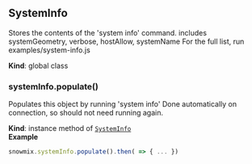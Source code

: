 <a name="SystemInfo"></a>

## SystemInfo
Stores the contents of the 'system info' command.
includes systemGeometry, verbose, hostAllow, systemName
For the full list, run examples/system-info.js

**Kind**: global class  
<a name="SystemInfo+populate"></a>

### systemInfo.populate()
Populates this object by running 'system info'
Done automatically on connection, so should not need running again.

**Kind**: instance method of <code>[SystemInfo](#SystemInfo)</code>  
**Example**  
```js
snowmix.systemInfo.populate().then( => { ... })
```
